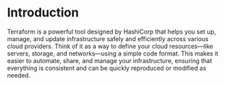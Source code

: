 # Introduction

Terraform is a powerful tool designed by HashiCorp that helps you set up, manage, and update infrastructure safely and efficiently across various cloud providers. Think of it as a way to define your cloud resources—like servers, storage, and networks—using a simple code format. This makes it easier to automate, share, and manage your infrastructure, ensuring that everything is consistent and can be quickly reproduced or modified as needed.